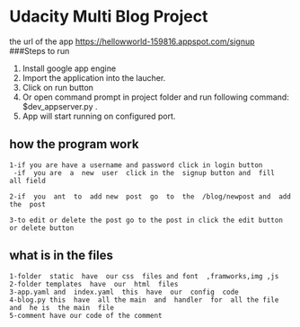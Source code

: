 # Udacity Multi Blog Project


 the  url of  the  app https://hellowworld-159816.appspot.com/signup
###Steps to run

1. Install google app engine
2. Import the application into the laucher.
3. Click on run button
4. Or open command prompt in project folder and run following command: $dev_appserver.py .
5. App will start running on configured port. 


## how    the  program  work
    1-if you are have a username and password click in login button   
     -if  you are  a  new  user  click in the  signup button and  fill  all field 

    2-if  you  ant  to  add new  post  go  to  the  /blog/newpost and  add  the  post
    
    3-to edit or delete the post go to the post in click the edit button or delete button

## what is in the files  

	1-folder  static  have  our css  files and font  ,framworks,img ,js
	2-folder templates  have  our  html  files  
	3-app.yaml and  index.yaml  this  have  our  config  code 
	4-blog.py this  have  all the main  and  handler  for  all the file  and  he is  the main  file
    5-comment have our code of the comment  
  
